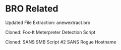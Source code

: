 # BRO Related
Updated File Extraction: 
anewextract.bro

Cloned:
Fox-It Meterpreter Detection Script

Cloned:
SANS SMB Script #2
SANS Rogue Hostname
